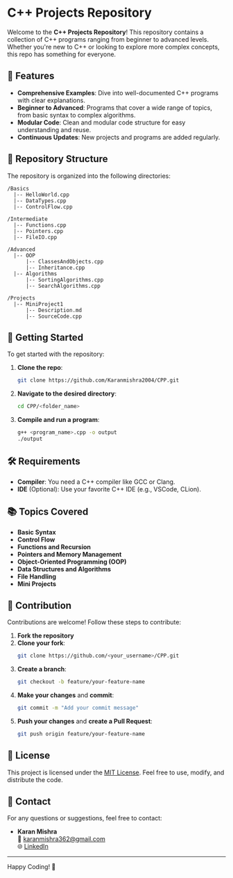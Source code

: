 
# C++ Projects Repository

Welcome to the **C++ Projects Repository**! This repository contains a collection of C++ programs ranging from beginner to advanced levels. Whether you're new to C++ or looking to explore more complex concepts, this repo has something for everyone.

## 🌟 Features

- **Comprehensive Examples**: Dive into well-documented C++ programs with clear explanations.
- **Beginner to Advanced**: Programs that cover a wide range of topics, from basic syntax to complex algorithms.
- **Modular Code**: Clean and modular code structure for easy understanding and reuse.
- **Continuous Updates**: New projects and programs are added regularly.

## 📁 Repository Structure

The repository is organized into the following directories:

```
/Basics
  |-- HelloWorld.cpp
  |-- DataTypes.cpp
  |-- ControlFlow.cpp

/Intermediate
  |-- Functions.cpp
  |-- Pointers.cpp
  |-- FileIO.cpp

/Advanced
  |-- OOP
      |-- ClassesAndObjects.cpp
      |-- Inheritance.cpp
  |-- Algorithms
      |-- SortingAlgorithms.cpp
      |-- SearchAlgorithms.cpp

/Projects
  |-- MiniProject1
      |-- Description.md
      |-- SourceCode.cpp
```

## 🚀 Getting Started

To get started with the repository:

1. **Clone the repo**:
   ```bash
   git clone https://github.com/Karanmishra2004/CPP.git
   ```
2. **Navigate to the desired directory**:
   ```bash
   cd CPP/<folder_name>
   ```
3. **Compile and run a program**:
   ```bash
   g++ <program_name>.cpp -o output
   ./output
   ```

## 🛠️ Requirements

- **Compiler**: You need a C++ compiler like GCC or Clang.
- **IDE** (Optional): Use your favorite C++ IDE (e.g., VSCode, CLion).

## 📚 Topics Covered

- **Basic Syntax**
- **Control Flow**
- **Functions and Recursion**
- **Pointers and Memory Management**
- **Object-Oriented Programming (OOP)**
- **Data Structures and Algorithms**
- **File Handling**
- **Mini Projects**

## 📝 Contribution

Contributions are welcome! Follow these steps to contribute:

1. **Fork the repository**
2. **Clone your fork**:
   ```bash
   git clone https://github.com/<your_username>/CPP.git
   ```
3. **Create a branch**:
   ```bash
   git checkout -b feature/your-feature-name
   ```
4. **Make your changes** and **commit**:
   ```bash
   git commit -m "Add your commit message"
   ```
5. **Push your changes** and **create a Pull Request**:
   ```bash
   git push origin feature/your-feature-name
   ```

## 📜 License

This project is licensed under the [MIT License](LICENSE). Feel free to use, modify, and distribute the code.

## 💬 Contact

For any questions or suggestions, feel free to contact:

- **Karan Mishra**  
  📧 [karanmishra362@gmail.com](mailto:karanmishra362@gmail.com)  
  🌐 [LinkedIn](https://www.linkedin.com/in/karanmishra2004)

---

Happy Coding! 🎉
```
